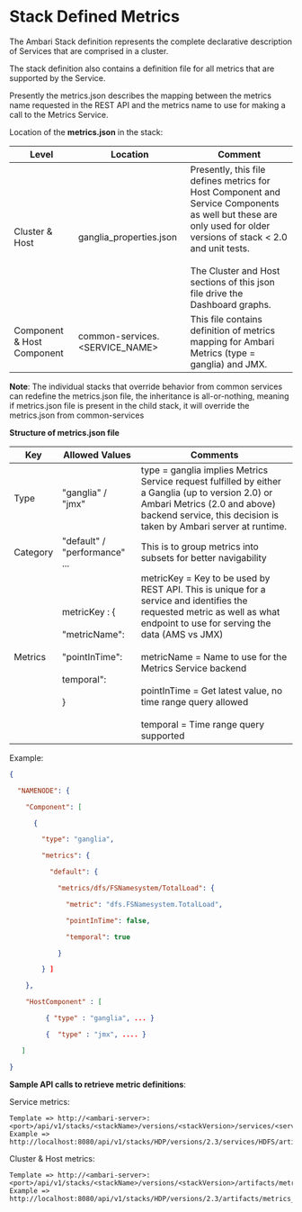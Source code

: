 # Stack Defined Metrics

The Ambari Stack definition represents the complete declarative description of Services that are comprised in a cluster.

The stack definition also contains a definition file for all metrics that are supported by the Service.

Presently the metrics.json describes the mapping between the metrics name requested in the REST API and the metrics name to use for making a call to the Metrics Service.

Location of the **metrics.json** in the stack:

Level|Location|Comment
-----|--------|-------
Cluster & Host | ganglia_properties.json | Presently, this file defines metrics for Host Component and Service Components as well but these are only used for older versions of stack < 2.0 and unit tests.<br></br>The Cluster and Host sections of this json file drive the Dashboard graphs.
Component & Host Component | common-services.&lt;SERVICE_NAME&gt; | This file contains definition of metrics mapping for Ambari Metrics (type = ganglia) and JMX.

**Note**: The individual stacks that override behavior from common services can redefine the metrics.json file, the inheritance is all-or-nothing, meaning if metrics.json file is present in the child stack, it will override the metrics.json from common-services

**Structure of metrics.json file**

Key|Allowed Values|Comments
-----|--------|-------------
Type  |"ganglia" / "jmx" |type = ganglia implies Metrics Service request fulfilled by either a Ganglia (up to version 2.0) or Ambari Metrics (2.0 and above) backend service, this decision is taken by Ambari server at runtime.
Category | "default" / "performance" ... |This is to group metrics into subsets for better navigability
Metrics |metricKey : { <br></br>"metricName":<br></br>"pointInTime":<br></br>temporal":<br></br>} | metricKey = Key to be used by REST API. This is unique for a service and identifies the requested metric as well as what endpoint to use for serving the data (AMS vs JMX)<br></br>metricName = Name to use for the Metrics Service backend<br></br>pointInTime = Get latest value, no time range query allowed<br></br>temporal = Time range query supported

Example:

```json
{

  "NAMENODE": {

    "Component": [

      {

        "type": "ganglia",

        "metrics": {

          "default": {

            "metrics/dfs/FSNamesystem/TotalLoad": {

              "metric": "dfs.FSNamesystem.TotalLoad",

              "pointInTime": false,

              "temporal": true

            }

        } ]

    },

    "HostComponent" : [

         { "type" : "ganglia", ... }

         {  "type" : "jmx", .... }

   ]

}
```

**Sample API calls to retrieve metric definitions**:

Service metrics:
```
Template => http://<ambari-server>:<port>/api/v1/stacks/<stackName>/versions/<stackVersion>/services/<serviceName>/artifacts/metrics_descriptor
Example => http://localhost:8080/api/v1/stacks/HDP/versions/2.3/services/HDFS/artifacts/metrics_descriptor
```
Cluster & Host metrics:
```
Template => http://<ambari-server>:<port>/api/v1/stacks/<stackName>/versions/<stackVersion>/artifacts/metrics_descriptor
Example => http://localhost:8080/api/v1/stacks/HDP/versions/2.3/artifacts/metrics_descriptor
```